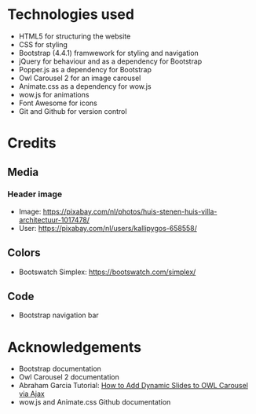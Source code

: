 # Technologies used

- HTML5 for structuring the website
- CSS for styling
- Bootstrap (4.4.1) framwework for styling and navigation
- jQuery for behaviour and as a dependency for Bootstrap
- Popper.js as a dependency for Bootstrap
- Owl Carousel 2 for an image carousel
- Animate.css as a dependency for wow.js
- wow.js for animations
- Font Awesome for icons
- Git and Github for version control

# Credits

## Media

### Header image

- Image: https://pixabay.com/nl/photos/huis-stenen-huis-villa-architectuur-1017478/
- User: https://pixabay.com/nl/users/kallipygos-658558/

## Colors

- Bootswatch Simplex: https://bootswatch.com/simplex/

## Code

- Bootstrap navigation bar

# Acknowledgements

- Bootstrap documentation
- Owl Carousel 2 documentation
- Abraham Garcia Tutorial: [How to Add Dynamic Slides to OWL Carousel via Ajax](https://thecodebeast.com/post/how-to-add-dynamic-slides-to-owl-carousel-via-ajax/52 "How to Add Dynamic Slides to OWL Carousel via Ajax")
- wow.js and Animate.css Github documentation
